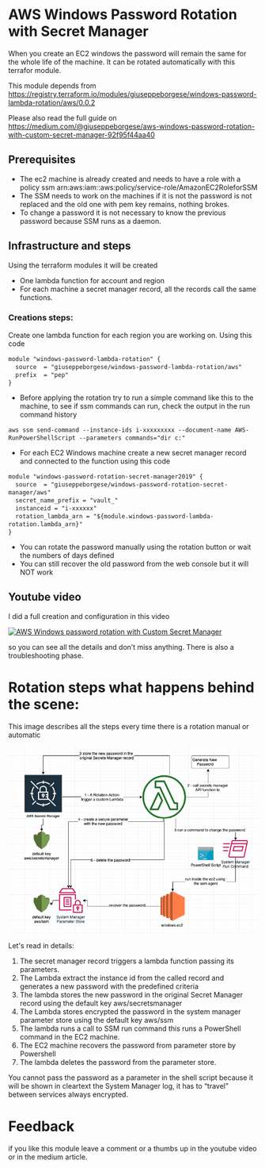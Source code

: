 # AWS Windows Password Rotation with Secret Manager
When you create an EC2 windows the password will remain the same for the whole life of the machine. It can be rotated automatically with this terrafor module. 

This module depends from  https://registry.terraform.io/modules/giuseppeborgese/windows-password-lambda-rotation/aws/0.0.2

Please also read the full guide on https://medium.com/@giuseppeborgese/aws-windows-password-rotation-with-custom-secret-manager-92f95f44aa40

## Prerequisites

* The ec2 machine is already created and needs to have a role with a policy ssm arn:aws:iam::aws:policy/service-role/AmazonEC2RoleforSSM
* The SSM needs to work on the machines if it is not the password is not replaced and the old one with pem key remains, nothing brokes.
* To change a password it is not necessary to know the previous password because SSM runs as a daemon.

## Infrastructure and steps
Using the terraform modules it will be created

* One lambda function for account and region
* For each machine a secret manager record, all the records call the same functions.

### Creations steps:
Create one lambda function for each region you are working on. Using this code

``` hcl
module "windows-password-lambda-rotation" {
  source  = "giuseppeborgese/windows-password-lambda-rotation/aws"
  prefix  = "pep"
}
```
* Before applying the rotation try to run a simple command like this to the machine, to see if ssm commands can run, check the output in the run command history

``` hcl
aws ssm send-command --instance-ids i-xxxxxxxxx --document-name AWS-RunPowerShellScript --parameters commands="dir c:"
``` 

* For each EC2 Windows machine create a new secret manager record and connected to the function using this code

``` hcl
module "windows-password-rotation-secret-manager2019" {
  source  = "giuseppeborgese/windows-password-rotation-secret-manager/aws"
  secret_name_prefix = "vault_"
  instanceid = "i-xxxxxx"
  rotation_lambda_arn = "${module.windows-password-lambda-rotation.lambda_arn}"
}
``` 
* You can rotate the password manually using the rotation button or wait the numbers of days defined
* You can still recover the old password from the web console but it will NOT work

## Youtube video
I did a full creation and configuration in this video

[![AWS Windows password rotation with Custom Secret Manager](https://img.youtube.com/vi/BU0Gy814crQ/0.jpg)](https://youtu.be/BU0Gy814crQ)

so you can see all the details and don’t miss anything. There is also a troubleshooting phase.

# Rotation steps what happens behind the scene:
This image describes all the steps every time there is a rotation manual or automatic

![schema](https://raw.githubusercontent.com/giuseppeborgese/terraform-aws-windows-password-rotation-secret-manager/master/schema.png)

Let's read in details:

1. The secret manager record triggers a lambda function passing its parameters.
2. The Lambda extract the instance id from the called record and generates a new password with the predefined criteria
3. The lambda stores the new password in the original Secret Manager record using the default key aws/secretsmanager
4. The Lambda stores encrypted the password in the system manager parameter store using the default key aws/ssm
5. The lambda runs a call to SSM run command this runs a PowerShell command in the EC2 machine.
6. The EC2 machine recovers the password from parameter store by Powershell
7. The lambda deletes the password from the parameter store.

You cannot pass the password as a parameter in the shell script because it will be shown in cleartext the System Manager log, it has to “travel” between services always encrypted.

# Feedback
if you like this module leave a comment or a thumbs up in the youtube video or in the medium article. 
